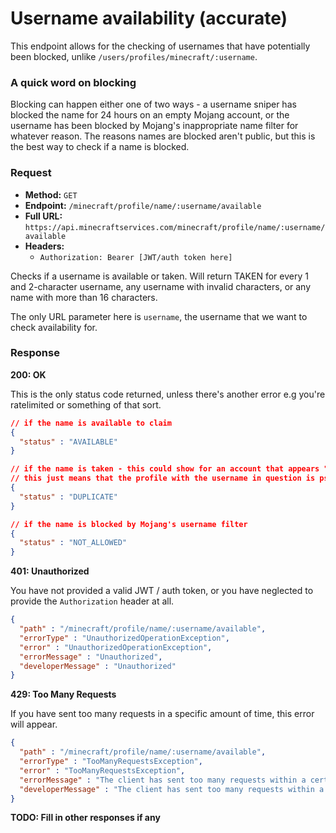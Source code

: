 # Username availability (accurate)
This endpoint allows for the checking of usernames that have potentially been blocked, unlike `/users/profiles/minecraft/:username`.

### A quick word on blocking
Blocking can happen either one of two ways - a username sniper has blocked the name for 24 hours on an empty Mojang account, or the username has been blocked by Mojang's inappropriate name filter for whatever reason. The reasons names are blocked aren't public, but this is the best way to check if a name is blocked.

### Request
- **Method:** `GET`
- **Endpoint:** `/minecraft/profile/name/:username/available`
- **Full URL:** `https://api.minecraftservices.com/minecraft/profile/name/:username/available`
- **Headers:**
    - `Authorization: Bearer [JWT/auth token here]`

Checks if a username is available or taken. Will return TAKEN for every 1 and 2-character username, any username with invalid characters, or any name with more than 16 characters.

The only URL parameter here is `username`, the username that we want to check availability for.

### Response
**200: OK**

This is the only status code returned, unless there's another error e.g you're ratelimited or something of that sort.

```json
// if the name is available to claim
{
  "status" : "AVAILABLE"
}

// if the name is taken - this could show for an account that appears "available" on NameMC or other websites.
// this just means that the profile with the username in question is pseudo-hard-deleted.
{
  "status" : "DUPLICATE"
}

// if the name is blocked by Mojang's username filter
{
  "status" : "NOT_ALLOWED"
}
```

**401: Unauthorized**

You have not provided a valid JWT / auth token, or you have neglected to provide the `Authorization` header at all.

```json
{
  "path" : "/minecraft/profile/name/:username/available",
  "errorType" : "UnauthorizedOperationException",
  "error" : "UnauthorizedOperationException",
  "errorMessage" : "Unauthorized",
  "developerMessage" : "Unauthorized"
}
```

**429: Too Many Requests**

If you have sent too many requests in a specific amount of time, this error will appear.

```json
{
  "path" : "/minecraft/profile/name/:username/available",
  "errorType" : "TooManyRequestsException",
  "error" : "TooManyRequestsException",
  "errorMessage" : "The client has sent too many requests within a certain amount of time",
  "developerMessage" : "The client has sent too many requests within a certain amount of time"
}
```

**TODO: Fill in other responses if any**
